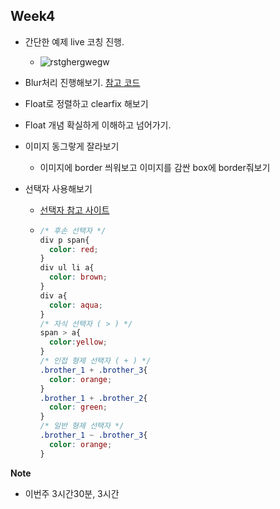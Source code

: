 ## Week4

+ 간단한 예제 live 코칭 진행.

  + ![rstghergwegw](https://user-images.githubusercontent.com/33567964/73326919-38e13680-4297-11ea-8315-16ff55d5440d.png)

+ Blur처리 진행해보기. [참고 코드](https://github.com/Phantom05/work_project/tree/master/project/week4/example/dim_blur)

+ Float로 정렬하고 clearfix 해보기

+ Float 개념 확실하게 이해하고 넘어가기.

+ 이미지 동그랗게 잘라보기

  + 이미지에 border 씌워보고 이미지를 감싼 box에 border줘보기

+ 선택자 사용해보기

  + [선택자 참고 사이트](http://www.nextree.co.kr/p8468/)

  + ```css
    /* 후손 선택자 */
    div p span{
      color: red;
    }
    div ul li a{
      color: brown;
    }
    div a{
      color: aqua;
    }
    /* 자식 선택자 ( > ) */
    span > a{
      color:yellow;
    }
    /* 인접 형제 선택자 ( + ) */
    .brother_1 + .brother_3{
      color: orange;
    }
    .brother_1 + .brother_2{
      color: green;
    }
    /* 일반 형제 선택자 */
    .brother_1 ~ .brother_3{
      color: orange;
    }
    ```





**Note**

+ 이번주 3시간30분, 3시간

